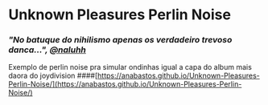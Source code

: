 # Unknown Pleasures Perlin Noise

### *"No batuque do nihilismo apenas os verdadeiro trevoso danca...", [@naluhh](https://twitter.com/naluhh)*

Exemplo de perlin noise pra simular ondinhas igual a capa do album mais daora do joydivision
####[https://anabastos.github.io/Unknown-Pleasures-Perlin-Noise/](https://anabastos.github.io/Unknown-Pleasures-Perlin-Noise/)
